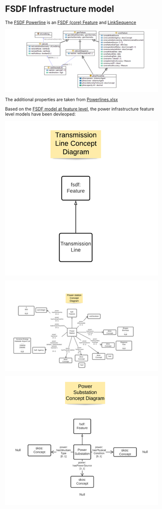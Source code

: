 # FSDF Infrastructure model

The [FSDF Powerline](./rdf/powerline.ttl) is an [FSDF (core) Feature](https://github.com/GeoscienceAustralia/FSDF/blob/master/common.md) and [LinkSequence](https://github.com/GeoscienceAustralia/FSDF/blob/master/network.md)

![FSDF Powerline](./images/FSDF-powerline.png) 

The additional properties are taken from [Powerlines.xlsx](Powerlines.xlsx)

Based on the [FSDF model at feature level](https://github.com/GeoscienceAustralia/FSDF/blob/master/fsdf_feature.md), the power infrastructure feature level models have been devleoped:

![FSDF Transmissionline](./images/transmission_line.png) 

![FSDF Powerstation](./images/power_station.png) 

![FSDF Powersubstation](./images/power_substation.png) 
